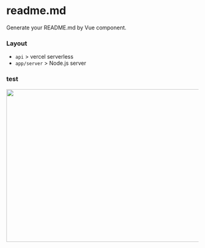 # readme.md

Generate your README.md by Vue component.

### Layout

- `api` > vercel serverless
- `app/server` > Node.js server

### test

<img src="https://readme.app.surmon.me/api/render?template_id=hello-world" width="800px" height="400px" />

